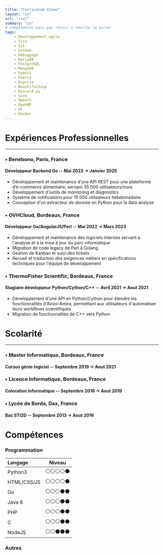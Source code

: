 ```yaml
---
title: "Curriculum Vitae"
layout: "cv"
url: "/cv/"
summary: "cv"
# competences mais pas réussi a rewrite le param
tags:
    - Développement agile
    - Jira
    - Git
    - GitHub
    - Débuggage
    - MariaDB
    - PostgreSQL
    - MongoDB
    - PyUnit
    - Poetry
    - Asyncio
    - BeautifulSoup
    - Discord.py
    - Gorm
    - OpenCV
    - OpenMP
    - Qt
    - Docker
---
```

# Expériences Professionnelles
___

### &bull; Benebono, Paris, France
#### Développeur Backend Go -- Mai 2023 → Janvier 2025
- Développement et maintenance d’une API REST pour une plateforme d’e-commerce alimentaire, servant 35 000 utilisateurs/mois
- Développement d'outils de monitoring et diagnostics
- Système de notifications pour 15 000 utilisateurs hebdomadaire
- Conception d'un extracteur de donnée en Python pour la data analyse

### &bull; OVHCloud, Bordeaux, France
#### Développeur Go/AngularJS/Perl -- Mai 2022 → Mars 2023
- Développement et maintenance des logiciels internes servant à l'analyse et à la mise à jour du parc informatique
- Migration de code legacy de Perl à Golang
- Gestion de Kanban et suivi des tickets
- Recueil et traduction des exigences métiers en spécifications techniques pour l'équipe de développement

### &bull; ThermoFisher Scientific, Bordeaux, France
#### Stagiaire développeur Python/Cython/C++ -- Avril 2021 → Aout 2021
- Développement d'une API en Python/Cython pour étendre les fonctionnalités d'Avizo-Amira, permettant aux utilisateurs d'automatiser leurs workflows scientifiques
- Migration de fonctionnalités de C++ vers Python

# Scolarité
___

### &bull; Master Informatique, Bordeaux, France
#### Cursus génie logiciel -- Septembre 2019 → Aout 2021


### &bull; Licence Informatique, Bordeaux, France
#### Coloration informatique -- Septembre 2016 → Aout 2019


### &bull; Lycée de Borda, Dax, France
#### Bac STI2D -- Septembre 2013 → Aout 2016


# Compétences

### Programmation
| Langage     | Niveau |
| :---------- | :-----: |
| Python3     |  ⚪️⚪️⚪️⚪️⚫️ |
| HTML/CSS/JS |  ⚪️⚪️⚪️⚪️⚫️ |
| Go          |  ⚪️⚪️⚪️⚫️⚫️ |
| Java 8      |  ⚪️⚪️⚪️⚫️⚫️ |
| PHP         |  ⚪️⚪️⚪️⚫️⚫️ |
| C           |  ⚪️⚪️⚪️⚫️⚫️ |
| NodeJS      |  ⚪️⚪️⚫️⚫️⚫️ |

### Autres


